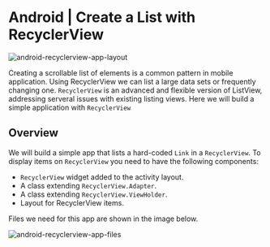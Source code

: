 Android | Create a List with RecyclerView
=========================================

![android-recyclerview-app-layout](http://hmkcode.github.io/images/android/android-recyclerview-app_layout.png)


Creating a scrollable list of elements is a common pattern in mobile application. Using RecyclerView we can list a large data sets or frequently changing one. `RecyclerView` is an advanced and flexible version of ListView, addressing serveral issues with existing listing views. Here we will build a simple application with `RecyclerView`

## Overview

We will build a simple app that lists a hard-coded `Link` in a `RecyclerView`. To display items on `RecyclerView` you need to have the following components:

- `RecyclerView` widget added to the activity layout.  
- A class extending `RecyclerView.Adapter`. 
- A class extending `RecyclerView.ViewHolder`. 
- Layout for RecyclerView items.  

Files we need for this app are shown in the image below. 

![android-recyclerview-app-files](http://hmkcode.github.io/images/android/android-recyclerview-app-files.png)